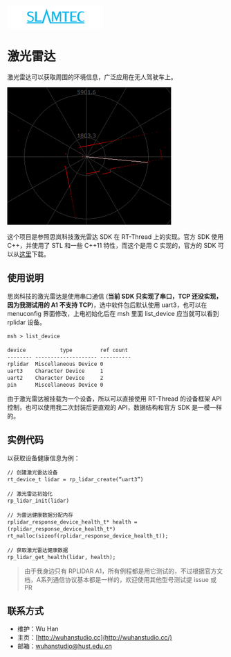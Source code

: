 ![](docs/slamtec-logo.png)

# 激光雷达

激光雷达可以获取周围的环境信息，广泛应用在无人驾驶车上。

![](docs/4k.gif)

这个项目是参照思岚科技激光雷达 SDK 在 RT-Thread 上的实现。官方 SDK 使用 C++，并使用了 STL 和一些 C++11 特性，而这个是用 C 实现的，官方的 SDK 可以从[这里](http://www.slamtec.com/cn/Support#rplidar-a-series)下载。

## 使用说明

思岚科技的激光雷达是使用串口通信 (**当前 SDK 只实现了串口，TCP 还没实现，因为我测试用的 A1 不支持 TCP**)，选中软件包后默认使用 uart3，也可以在 menuconfig 界面修改，上电初始化后在 msh 里面 list_device 应当就可以看到 rplidar 设备。

```
msh > list_device

device           type         ref count
-------- -------------------- ----------
rplidar  Miscellaneous Device 0
uart3    Character Device     1
uart2    Character Device     2
pin      Miscellaneous Device 0
```

由于激光雷达被挂载为一个设备，所以可以直接使用 RT-Thread 的设备框架 API 控制，也可以使用我二次封装后更直观的 API，数据结构和官方 SDK 是一模一样的。

## 实例代码

以获取设备健康信息为例：

```
// 创建激光雷达设备
rt_device_t lidar = rp_lidar_create(“uart3”)

// 激光雷达初始化
rp_lidar_init(lidar)

// 为雷达健康数据分配内存
rplidar_response_device_health_t* health = (rplidar_response_device_health_t*) rt_malloc(sizeof(rplidar_response_device_health_t));

// 获取激光雷达健康数据
rp_lidar_get_health(lidar, health);
```

> 由于我身边只有 RPLIDAR A1，所有例程都是用它测试的，不过根据官方文档，A系列通信协议基本都是一样的，欢迎使用其他型号测试提 issue 或 PR



## 联系方式

- 维护：Wu Han
- 主页：[http://wuhanstudio.cc](http://wuhanstudio.cc/)
- 邮箱：[wuhanstudio@hust.edu.cn](mailto:wuhanstudio@hust.edu.cn)